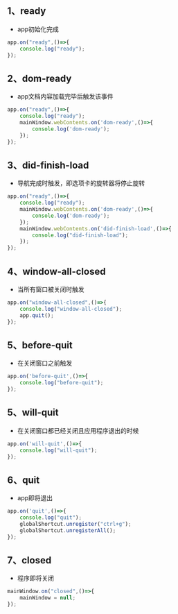 ## 1、ready
+ app初始化完成
```js
app.on("ready",()=>{
	console.log("ready");
});
```
## 2、dom-ready
+ app文档内容加载完毕后触发该事件
```js
app.on("ready",()=>{
	console.log("ready");
	mainWindow.webContents.on('dom-ready',()=>{
		console.log('dom-ready');
	});
});
```
## 3、did-finish-load
+ 导航完成时触发，即选项卡的旋转器将停止旋转
```js
app.on("ready",()=>{
	console.log("ready");
	mainWindow.webContents.on('dom-ready',()=>{
		console.log('dom-ready');
	});
	mainWindow.webContents.on('did-finish-load',()=>{
		console.log("did-finish-load");
	});
});
```
## 4、window-all-closed
+ 当所有窗口被关闭时触发
```js
app.on("window-all-closed",()=>{
	console.log("window-all-closed");
	app.quit();
});
```
## 5、before-quit
+ 在关闭窗口之前触发
```js
app.on('before-quit',()=>{
	console.log("before-quit");
});
```
## 5、will-quit
+ 在关闭窗口都已经关闭且应用程序退出的时候
```js
app.on('will-quit',()=>{
	console.log("will-quit");
});
```
## 6、quit
+ app即将退出
```js
app.on('quit',()=>{
	console.log("quit");
	globalShortcut.unregister("ctrl+g");
	globalShortcut.unregisterAll();
});
```
## 7、closed
+ 程序即将关闭
```js
mainWindow.on("closed",()=>{
	mainWindow = null;
});
```
